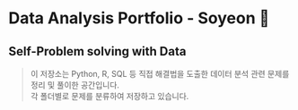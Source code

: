 # Data Analysis Portfolio - Soyeon 🚀
## Self-Problem solving with Data
> 이 저장소는 Python, R, SQL 등 직접 해결법을 도출한 데이터 분석 관련 문제를 정리 및 풀이한 공간입니다. <br> 각 폴더별로 문제를 분류하여 저장하고 있습니다.  
